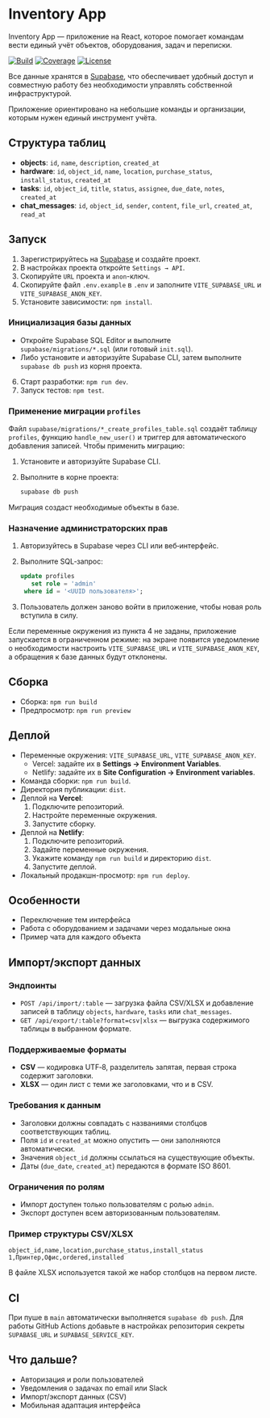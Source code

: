 # Inventory App

Inventory App — приложение на React, которое помогает командам вести единый учёт объектов, оборудования, задач и переписки.

[![Build](https://github.com/devyjones991-ai/inventory-app/actions/workflows/supabase-migrate.yml/badge.svg)](https://github.com/devyjones991-ai/inventory-app/actions)
[![Coverage](https://img.shields.io/codecov/c/github/devyjones991-ai/inventory-app)](https://codecov.io/gh/devyjones991-ai/inventory-app)
[![License](https://img.shields.io/github/license/devyjones991-ai/inventory-app)](LICENSE)

Все данные хранятся в [Supabase](https://supabase.com/), что обеспечивает удобный доступ и совместную работу без необходимости управлять собственной инфраструктурой.

Приложение ориентировано на небольшие команды и организации, которым нужен единый инструмент учёта.

## Структура таблиц

- **objects**: `id`, `name`, `description`, `created_at`
- **hardware**: `id`, `object_id`, `name`, `location`, `purchase_status`, `install_status`, `created_at`
- **tasks**: `id`, `object_id`, `title`, `status`, `assignee`, `due_date`, `notes`, `created_at`
- **chat_messages**: `id`, `object_id`, `sender`, `content`, `file_url`, `created_at`, `read_at`

## Запуск

1. Зарегистрируйтесь на [Supabase](https://supabase.com) и создайте проект.
2. В настройках проекта откройте `Settings → API`.
3. Скопируйте `URL` проекта и `anon`-ключ.
4. Скопируйте файл `.env.example` в `.env` и заполните `VITE_SUPABASE_URL` и `VITE_SUPABASE_ANON_KEY`.
5. Установите зависимости: `npm install`.

### Инициализация базы данных

- Откройте Supabase SQL Editor и выполните `supabase/migrations/*.sql` (или готовый `init.sql`).
- Либо установите и авторизуйте Supabase CLI, затем выполните `supabase db push` из корня проекта.

6. Старт разработки: `npm run dev`.
7. Запуск тестов: `npm test`.

### Применение миграции `profiles`

Файл `supabase/migrations/*_create_profiles_table.sql` создаёт таблицу `profiles`,
функцию `handle_new_user()` и триггер для автоматического добавления записей.
Чтобы применить миграцию:

1. Установите и авторизуйте Supabase CLI.
2. Выполните в корне проекта:

   ```bash
   supabase db push
   ```

Миграция создаст необходимые объекты в базе.

### Назначение администраторских прав

1. Авторизуйтесь в Supabase через CLI или веб‑интерфейс.
2. Выполните SQL‑запрос:

   ```sql
   update profiles
      set role = 'admin'
    where id = '<UUID пользователя>';
   ```

3. Пользователь должен заново войти в приложение, чтобы новая роль вступила в силу.

Если переменные окружения из пункта 4 не заданы, приложение запускается в ограниченном режиме: на экране появится уведомление о необходимости настроить `VITE_SUPABASE_URL` и `VITE_SUPABASE_ANON_KEY`, а обращения к базе данных будут отклонены.

## Сборка

- Сборка: `npm run build`
- Предпросмотр: `npm run preview`

## Деплой

- Переменные окружения: `VITE_SUPABASE_URL`, `VITE_SUPABASE_ANON_KEY`.
  - Vercel: задайте их в **Settings → Environment Variables**.
  - Netlify: задайте их в **Site Configuration → Environment variables**.
- Команда сборки: `npm run build`.
- Директория публикации: `dist`.
- Деплой на **Vercel**:
  1. Подключите репозиторий.
  2. Настройте переменные окружения.
  3. Запустите сборку.
- Деплой на **Netlify**:
  1. Подключите репозиторий.
  2. Задайте переменные окружения.
  3. Укажите команду `npm run build` и директорию `dist`.
  4. Запустите деплой.
- Локальный продакшн-просмотр: `npm run deploy`.

## Особенности

- Переключение тем интерфейса
- Работа с оборудованием и задачами через модальные окна
- Пример чата для каждого объекта

## Импорт/экспорт данных

### Эндпоинты

- `POST /api/import/:table` — загрузка файла CSV/XLSX и добавление записей в таблицу `objects`, `hardware`, `tasks` или `chat_messages`.
- `GET /api/export/:table?format=csv|xlsx` — выгрузка содержимого таблицы в выбранном формате.

### Поддерживаемые форматы

- **CSV** — кодировка UTF‑8, разделитель запятая, первая строка содержит заголовки.
- **XLSX** — один лист с теми же заголовками, что и в CSV.

### Требования к данным

- Заголовки должны совпадать с названиями столбцов соответствующих таблиц.
- Поля `id` и `created_at` можно опустить — они заполняются автоматически.
- Значения `object_id` должны ссылаться на существующие объекты.
- Даты (`due_date`, `created_at`) передаются в формате ISO 8601.

### Ограничения по ролям

- Импорт доступен только пользователям с ролью `admin`.
- Экспорт доступен всем авторизованным пользователям.

### Пример структуры CSV/XLSX

```
object_id,name,location,purchase_status,install_status
1,Принтер,Офис,ordered,installed
```

В файле XLSX используется такой же набор столбцов на первом листе.

## CI

При пуше в `main` автоматически выполняется `supabase db push`. Для работы GitHub Actions добавьте в настройках репозитория секреты `SUPABASE_URL` и `SUPABASE_SERVICE_KEY`.

## Что дальше?

- Авторизация и роли пользователей
- Уведомления о задачах по email или Slack
- Импорт/экспорт данных (CSV)
- Мобильная адаптация интерфейса
